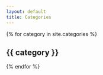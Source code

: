 ```yaml
---
layout: default
title: Categories
---
```


{% for category in site.categories %}

## {{ category }}

{% endfor %}

